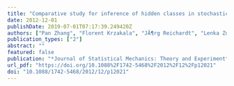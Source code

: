 ```yaml
---
title: "Comparative study for inference of hidden classes in stochastic block models"
date: 2012-12-01
publishDate: 2019-07-01T07:17:39.249420Z
authors: ["Pan Zhang", "Florent Krzakala", "JÃ¶rg Reichardt", "Lenka Zdeborová"]
publication_types: ["2"]
abstract: ""
featured: false
publication: "*Journal of Statistical Mechanics: Theory and Experiment*"
url_pdf: "https://doi.org/10.1088%2F1742-5468%2F2012%2F12%2Fp12021"
doi: "10.1088/1742-5468/2012/12/p12021"
---
```


